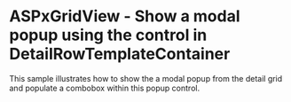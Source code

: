 # ASPxGridView - Show a modal popup using the control in DetailRowTemplateContainer


<p>This sample illustrates how to show the a modal popup from the detail grid and populate a combobox within this popup control.</p>

<br/>


